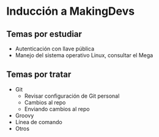# Inducción a MakingDevs

## Temas por estudiar

- Autenticación con llave pública
- Manejo del sistema operativo Linux, consultar el Mega

## Temas por tratar

- Git
  - Revisar configuración de Git personal
  - Cambios al repo
  - Enviando cambios al repo
- Groovy
- Línea de comando
- Otros
